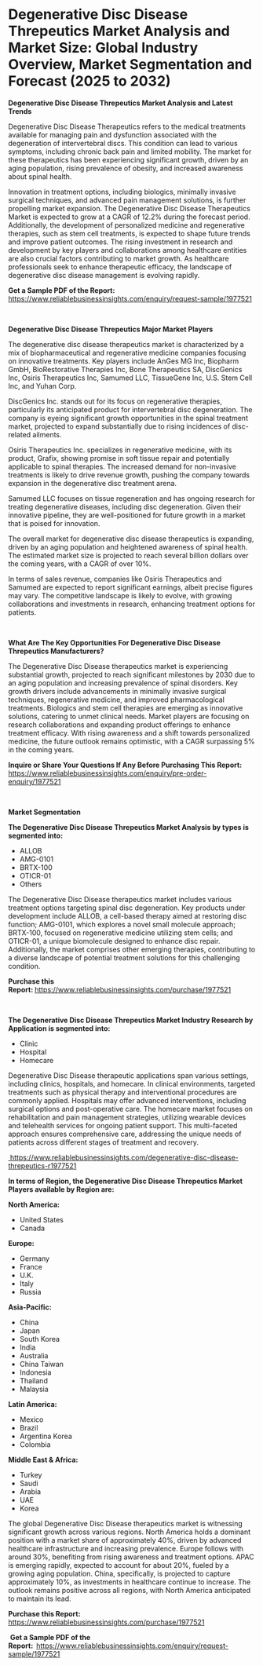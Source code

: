 <p><h1>Degenerative Disc Disease Threpeutics Market Analysis and Market Size: Global Industry Overview, Market Segmentation and Forecast (2025 to 2032)</h1></p><p><strong>Degenerative Disc Disease Threpeutics Market Analysis and Latest Trends</strong></p>
<p><p>Degenerative Disc Disease Therapeutics refers to the medical treatments available for managing pain and dysfunction associated with the degeneration of intervertebral discs. This condition can lead to various symptoms, including chronic back pain and limited mobility. The market for these therapeutics has been experiencing significant growth, driven by an aging population, rising prevalence of obesity, and increased awareness about spinal health.</p><p>Innovation in treatment options, including biologics, minimally invasive surgical techniques, and advanced pain management solutions, is further propelling market expansion. The Degenerative Disc Disease Therapeutics Market is expected to grow at a CAGR of 12.2% during the forecast period. Additionally, the development of personalized medicine and regenerative therapies, such as stem cell treatments, is expected to shape future trends and improve patient outcomes. The rising investment in research and development by key players and collaborations among healthcare entities are also crucial factors contributing to market growth. As healthcare professionals seek to enhance therapeutic efficacy, the landscape of degenerative disc disease management is evolving rapidly.</p></p>
<p><strong>Get a Sample PDF of the Report:&nbsp;</strong> <a href="https://www.reliablebusinessinsights.com/enquiry/request-sample/1977521?utm_campaign=3109&utm_medium=2&utm_source=Github&utm_content=ia&utm_term=13042025&utm_id=degenerative-disc-disease-threpeutics">https://www.reliablebusinessinsights.com/enquiry/request-sample/1977521</a></p>
<p>&nbsp;</p>
<p><strong>Degenerative Disc Disease Threpeutics Major Market Players</strong></p>
<p><p>The degenerative disc disease therapeutics market is characterized by a mix of biopharmaceutical and regenerative medicine companies focusing on innovative treatments. Key players include AnGes MG Inc, Biopharm GmbH, BioRestorative Therapies Inc, Bone Therapeutics SA, DiscGenics Inc, Osiris Therapeutics Inc, Samumed LLC, TissueGene Inc, U.S. Stem Cell Inc, and Yuhan Corp.</p><p>DiscGenics Inc. stands out for its focus on regenerative therapies, particularly its anticipated product for intervertebral disc degeneration. The company is eyeing significant growth opportunities in the spinal treatment market, projected to expand substantially due to rising incidences of disc-related ailments.</p><p>Osiris Therapeutics Inc. specializes in regenerative medicine, with its product, Grafix, showing promise in soft tissue repair and potentially applicable to spinal therapies. The increased demand for non-invasive treatments is likely to drive revenue growth, pushing the company towards expansion in the degenerative disc treatment arena.</p><p>Samumed LLC focuses on tissue regeneration and has ongoing research for treating degenerative diseases, including disc degeneration. Given their innovative pipeline, they are well-positioned for future growth in a market that is poised for innovation.</p><p>The overall market for degenerative disc disease therapeutics is expanding, driven by an aging population and heightened awareness of spinal health. The estimated market size is projected to reach several billion dollars over the coming years, with a CAGR of over 10%.</p><p>In terms of sales revenue, companies like Osiris Therapeutics and Samumed are expected to report significant earnings, albeit precise figures may vary. The competitive landscape is likely to evolve, with growing collaborations and investments in research, enhancing treatment options for patients.</p></p>
<p>&nbsp;</p>
<p><strong>What Are The Key Opportunities For Degenerative Disc Disease Threpeutics Manufacturers?</strong></p>
<p><p>The Degenerative Disc Disease therapeutics market is experiencing substantial growth, projected to reach significant milestones by 2030 due to an aging population and increasing prevalence of spinal disorders. Key growth drivers include advancements in minimally invasive surgical techniques, regenerative medicine, and improved pharmacological treatments. Biologics and stem cell therapies are emerging as innovative solutions, catering to unmet clinical needs. Market players are focusing on research collaborations and expanding product offerings to enhance treatment efficacy. With rising awareness and a shift towards personalized medicine, the future outlook remains optimistic, with a CAGR surpassing 5% in the coming years.</p></p>
<p><strong>Inquire or Share Your Questions If Any Before Purchasing This Report:</strong> <a href="https://www.reliablebusinessinsights.com/enquiry/pre-order-enquiry/1977521?utm_campaign=3109&utm_medium=2&utm_source=Github&utm_content=ia&utm_term=13042025&utm_id=degenerative-disc-disease-threpeutics">https://www.reliablebusinessinsights.com/enquiry/pre-order-enquiry/1977521</a></p>
<p>&nbsp;</p>
<p><strong>Market Segmentation</strong></p>
<p><strong>The Degenerative Disc Disease Threpeutics Market Analysis by types is segmented into:</strong></p>
<p><ul><li>ALLOB</li><li>AMG-0101</li><li>BRTX-100</li><li>OTICR-01</li><li>Others</li></ul></p>
<p><p>The Degenerative Disc Disease therapeutics market includes various treatment options targeting spinal disc degeneration. Key products under development include ALLOB, a cell-based therapy aimed at restoring disc function; AMG-0101, which explores a novel small molecule approach; BRTX-100, focused on regenerative medicine utilizing stem cells; and OTICR-01, a unique biomolecule designed to enhance disc repair. Additionally, the market comprises other emerging therapies, contributing to a diverse landscape of potential treatment solutions for this challenging condition.</p></p>
<p><strong>Purchase this Report:&nbsp;</strong><a href="https://www.reliablebusinessinsights.com/purchase/1977521?utm_campaign=3109&utm_medium=2&utm_source=Github&utm_content=ia&utm_term=13042025&utm_id=degenerative-disc-disease-threpeutics">https://www.reliablebusinessinsights.com/purchase/1977521</a></p>
<p>&nbsp;</p>
<p><strong>The Degenerative Disc Disease Threpeutics Market Industry Research by Application is segmented into:</strong></p>
<p><ul><li>Clinic</li><li>Hospital</li><li>Homecare</li></ul></p>
<p><p>Degenerative Disc Disease therapeutic applications span various settings, including clinics, hospitals, and homecare. In clinical environments, targeted treatments such as physical therapy and interventional procedures are commonly applied. Hospitals may offer advanced interventions, including surgical options and post-operative care. The homecare market focuses on rehabilitation and pain management strategies, utilizing wearable devices and telehealth services for ongoing patient support. This multi-faceted approach ensures comprehensive care, addressing the unique needs of patients across different stages of treatment and recovery.</p></p>
<p><a href="https://www.reliablebusinessinsights.com/degenerative-disc-disease-threpeutics-r1977521?utm_campaign=3109&utm_medium=2&utm_source=Github&utm_content=ia&utm_term=13042025&utm_id=degenerative-disc-disease-threpeutics">&nbsp;https://www.reliablebusinessinsights.com/degenerative-disc-disease-threpeutics-r1977521</a></p>
<p><strong>In terms of Region, the Degenerative Disc Disease Threpeutics Market Players available by Region are:</strong></p>
<p>
    <p> <strong> North America: </strong>
        <ul>
            <li>United States</li>
            <li>Canada</li>
        </ul>
        </p> 
    <p> <strong> Europe: </strong>
        <ul>
            <li>Germany</li>
            <li>France</li>
            <li>U.K.</li>
            <li>Italy</li>
            <li>Russia</li>
        </ul>
        </p> 
    <p> <strong> Asia-Pacific: </strong>
        <ul>
            <li>China</li>
            <li>Japan</li>
            <li>South Korea</li>
            <li>India</li>
            <li>Australia</li>
            <li>China Taiwan</li>
            <li>Indonesia</li>
            <li>Thailand</li>
            <li>Malaysia</li>
        </ul>
        </p> 
    <p> <strong> Latin America: </strong>
        <ul>
            <li>Mexico</li>
            <li>Brazil</li>
            <li>Argentina Korea</li>
            <li>Colombia</li>
        </ul>
        </p> 
    <p> <strong> Middle East & Africa: </strong>
        <ul>
            <li>Turkey</li>
            <li>Saudi</li>
            <li>Arabia</li>
            <li>UAE</li>
            <li>Korea</li>
        </ul>
    </p>
    </p>
<p><p>The global Degenerative Disc Disease therapeutics market is witnessing significant growth across various regions. North America holds a dominant position with a market share of approximately 40%, driven by advanced healthcare infrastructure and increasing prevalence. Europe follows with around 30%, benefiting from rising awareness and treatment options. APAC is emerging rapidly, expected to account for about 20%, fueled by a growing aging population. China, specifically, is projected to capture approximately 10%, as investments in healthcare continue to increase. The outlook remains positive across all regions, with North America anticipated to maintain its lead.</p></p>
<p><strong>Purchase this Report: </strong><a href="https://www.reliablebusinessinsights.com/purchase/1977521?utm_campaign=3109&utm_medium=2&utm_source=Github&utm_content=ia&utm_term=13042025&utm_id=degenerative-disc-disease-threpeutics">https://www.reliablebusinessinsights.com/purchase/1977521</a></p>
<p>&nbsp;<strong>Get a Sample PDF of the Report:&nbsp;&nbsp;</strong><a href="https://www.reliablebusinessinsights.com/enquiry/request-sample/1977521?utm_campaign=3109&utm_medium=2&utm_source=Github&utm_content=ia&utm_term=13042025&utm_id=degenerative-disc-disease-threpeutics">https://www.reliablebusinessinsights.com/enquiry/request-sample/1977521</a></p>
<p><strong></strong></p>
<p><p></p><p></p><p></p></p>